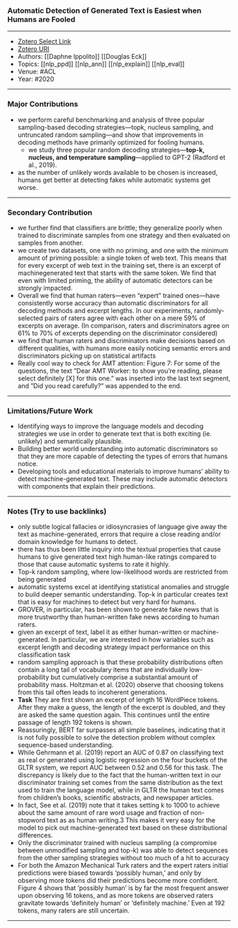 ### Automatic Detection of Generated Text is Easiest when Humans are Fooled
---
- [Zotero Select Link](zotero://select/groups/2480461/items/X6J9RW2Q)
- [Zotero URI](https://www.zotero.org/groups/2480461/items/X6J9RW2Q)
- Authors: [[Daphne Ippolito]] [[Douglas Eck]] 
- Topics: [[nlp_ppd]] [[nlp_ann]] [[nlp_explain]] [[nlp_eval]]
- Venue: #ACL
- Year: #2020
---
### Major Contributions
- we perform careful benchmarking and analysis of three popular sampling-based decoding strategies—topk, nucleus sampling, and untruncated random sampling—and show that improvements in decoding methods have primarily optimized for fooling humans.
	- we study three popular random decoding strategies—**top-k, nucleus, and temperature sampling**—applied to GPT-2 (Radford et al., 2019).
- as the number of unlikely words available to be chosen is increased, humans get better at detecting fakes while automatic systems get worse.
---
### Secondary Contribution
- we further find that classifiers are brittle; they generalize poorly when trained to discriminate samples from one strategy and then evaluated on samples from another.
- we create two datasets, one with no priming, and one with the minimum amount of priming possible: a single token of web text. This means that for every excerpt of web text in the training set, there is an excerpt of machinegenerated text that starts with the same token. We find that even with limited priming, the ability of automatic detectors can be strongly impacted.
- Overall we find that human raters—even “expert” trained ones—have consistently worse accuracy than automatic discriminators for all decoding methods and excerpt lengths. In our experiments, randomly-selected pairs of raters agree with each other on a mere 59% of excerpts on average. (In comparison, raters and discriminators agree on 61% to 70% of excerpts depending on the discriminator considered)
- we find that human raters and discriminators make decisions based on different qualities, with humans more easily noticing semantic errors and discriminators picking up on statistical artifacts
- Really cool way to check for AMT attention: Figure 7: For some of the questions, the text ”Dear AMT Worker: to show you’re reading, please select definitely [X] for this one.” was inserted into the last text segment, and ”Did you read carefully?” was appended to the end.
---
### Limitations/Future Work
- Identifying ways to improve the language models and decoding strategies we use in order to generate text that is both exciting (ie. unlikely) and semantically plausible. 
- Building better world understanding into automatic discriminators so that they are more capable of detecting the types of errors that humans notice. 
- Developing tools and educational materials to improve humans’ ability to detect machine-generated text. These may include automatic detectors with components that explain their predictions.
---
### Notes (Try to use backlinks)
- only subtle logical fallacies or idiosyncrasies of language give away the text as machine-generated, errors that require a close reading and/or domain knowledge for humans to detect.
- there has thus been little inquiry into the textual properties that cause humans to give generated text high human-like ratings compared to those that cause automatic systems to rate it highly.
- Top-k random sampling, where low-likelihood words are restricted from being generated
- automatic systems excel at identifying statistical anomalies and struggle to build deeper semantic understanding. Top-k in particular creates text that is easy for machines to detect but very hard for humans.
- GROVER, in particular, has been shown to generate fake news that is more trustworthy than human-written fake news according to human raters.
- given an excerpt of text, label it as either human-written or machine-generated. In particular, we are interested in how variables such as excerpt length and decoding strategy impact performance on this classification task
- random sampling approach is that these probability distributions often contain a long tail of vocabulary items that are individually low-probability but cumulatively comprise a substantial amount of probability mass. Holtzman et al. (2020) observe that choosing tokens from this tail often leads to incoherent generations.
- **Task** They are first shown an excerpt of length 16 WordPiece tokens. After they make a guess, the length of the excerpt is doubled, and they are asked the same question again. This continues until the entire passage of length 192 tokens is shown.
- Reassuringly, BERT far surpasses all simple baselines, indicating that it is not fully possible to solve the detection problem without complex sequence-based understanding.
- While Gehrmann et al. (2019) report an AUC of 0.87 on classifying text as real or generated using logistic regression on the four buckets of the GLTR system, we report AUC between 0.52 and 0.56 for this task. The discrepancy is likely due to the fact that the human-written text in our discriminator training set comes from the same distribution as the text used to train the language model, while in GLTR the human text comes from children’s books, scientific abstracts, and newspaper articles.
- In fact, See et al. (2019) note that it takes setting k to 1000 to achieve about the same amount of rare word usage and fraction of non-stopword text as as human writing.3 This makes it very easy for the model to pick out machine-generated text based on these distributional differences.
- Only the discriminator trained with nucleus sampling (a compromise between unmodified sampling and top-k) was able to detect sequences from the other sampling strategies without too much of a hit to accuracy
- For both the Amazon Mechanical Turk raters and the expert raters initial predictions were biased towards ‘possibly human,’ and only by observing more tokens did their predictions become more confident. Figure 4 shows that ‘possibly human’ is by far the most frequent answer upon observing 16 tokens, and as more tokens are observed raters gravitate towards ‘definitely human’ or ‘definitely machine.’ Even at 192 tokens, many raters are still uncertain.
---
